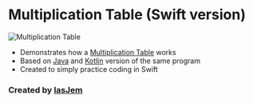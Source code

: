 # Multiplication Table (Swift version)

![Multiplication Table](https://www.mathsisfun.com/definitions/images/multiplication-table.gif)

* Demonstrates how a [Multiplication Table](https://www.mathsisfun.com/tables.html) works
* Based on [Java](https://github.com/iasjem/multiplication-table-java) and [Kotlin](https://github.com/iasjem/multiplication-table-kotlin) version of the same program
* Created to simply practice coding in Swift

### Created by [IasJem](https://github.com/iasjem)